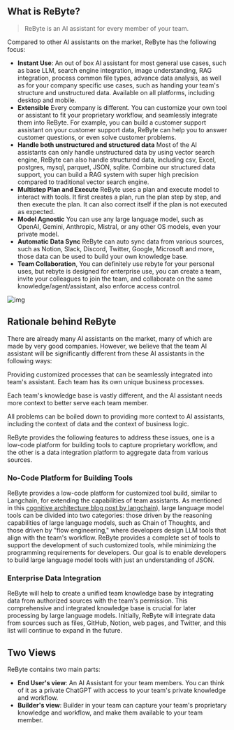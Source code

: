 ## What is ReByte?


> ReByte is an AI assistant for every member of your team. 

Compared to other AI assistants on the market, ReByte has the following focus:

* **Instant Use**: An out of box AI assistant for most general use cases, such as base LLM, search engine integration, image understanding, RAG integration, process common file types, advance data analysis, as well as for your company specific use cases, such as handing your team's structure and unstructured data. Available on all platforms, including desktop and mobile.
* **Extensible** Every company is different. You can customize your own tool or assistant to fit your proprietary workflow, and seamlessly integrate them into ReByte. For example, you can build a customer support assistant on your customer support data, ReByte can help you to answer customer questions, or even solve customer problems.
* **Handle both unstructured and structured data** Most of the AI assistants can only handle unstructured data by using vector search engine, ReByte can also handle structured data, including csv, Excel, postgres, mysql, parquet, JSON, sqlite. Combine our structured data support, you can build a RAG system with super high precision compared to traditional vector search engine.
* **Multistep Plan and Execute** ReByte uses a plan and execute model to interact with tools. It first creates a plan, run the plan step by step, and then execute the plan. It can also correct itself if the plan is not executed as expected.
* **Model Agnostic** You can use any large language model, such as OpenAI, Gemini, Anthropic, Mistral, or any other OS models, even your private model.
* **Automatic Data Sync** ReByte can auto sync data from various sources, such as Notion, Slack, Discord, Twitter, Google, Microsoft and more, those data can be used to build your own knowledge base.
* **Team Collaboration**, You can definitely use rebyte for your personal uses, but rebyte is designed for enterprise use, you can create a team, invite your colleagues to join the team, and collaborate on the same knowledge/agent/assistant, also enforce access control.


![img](http://res.cloudinary.com/dfjwtidnh/image/upload/v1720449540/rebyte/api_uploaded_assets/26c4a4ce-328d-4291-a2c7-88c89428e757.png)



[//]: # (<figure><img src=".gitbook/assets/image &#40;9&#41;.png" alt=""><figcaption></figcaption></figure>)

## Rationale behind ReByte

There are already many AI assistants on the market, many of which are made by very good companies. However, we believe that the team AI assistant will be significantly different from these AI assistants in the following ways:

Providing customized processes that can be seamlessly integrated into team's assistant. Each team has its own unique business processes.

Each team's knowledge base is vastly different, and the AI assistant needs more context to better serve each team member.

All problems can be boiled down to providing more context to AI assistants, including the context of data and the context of business logic.

ReByte provides the following features to address these issues, one is a low-code platform for building tools to capture proprietary workflow, and the other is a data integration platform to aggregate data from various sources.

### No-Code Platform for Building Tools

ReByte provides a low-code platform for customized tool build, similar to Langchain, for extending the capabilities of team assistants. As mentioned in this [cognitive architecture blog post by langchain](https://blog.langchain.dev/openais-bet-on-a-cognitive-architecture/)), large language model tools can be divided into two categories: those driven by the reasoning capabilities of large language models, such as Chain of Thoughts, and those driven by "flow engineering," where developers design LLM tools that align with the team's workflow. ReByte provides a complete set of tools to support the development of such customized tools, while minimizing the programming requirements for developers. Our goal is to enable developers to build large language model tools with just an understanding of JSON.

### Enterprise Data Integration

ReByte will help to create a unified team knowledge base by integrating data from authorized sources with the team's permission. This comprehensive and integrated knowledge base is crucial for later processing by large language models. Initially, ReByte will integrate data from sources such as files, GitHub, Notion, web pages, and Twitter, and this list will continue to expand in the future.

[//]: # (Data security is a constant concern within enterprises, and this is also true for team assistants. ReByte has designed a role-based access control system that aims to provide enterprise IT personnel with the utmost flexibility in controlling which data can be accessed by whom.)


## Two Views

ReByte contains two main parts:

* **End User's view**: An AI Assistant for your team members. You can think of it as a private ChatGPT with access to your team's private knowledge and workflow.
* **Builder's view**: Builder in your team can capture your team's proprietary knowledge and workflow, and make them available to your team member.




[//]: # ()
[//]: # (### Builder Platform)

[//]: # ()
[//]: # (Only builders or admin in your team can access the builder platform. Those are main components in the builder platform:)

[//]: # ()
[//]: # (* **Actions**: represent a single unit of work that tool can perform, such as make a LLM call, read a file, or generate a document, run piece of code, call external services etc. Actions can be chained together to form a sequence of actions that the tool will perform.)

[//]: # (* **Tools**: a no-code UI for capturing proprietary workflow, it represents a sequence of actions.)

[//]: # (* **Knowledge** : a data pipeline for aggregating data from various enterprise sources, embedding them, and making them available to tools.)

[//]: # (* **API**: all mentioned above can be accessed via API, so you can integrate ReByte with your existing systems.)
